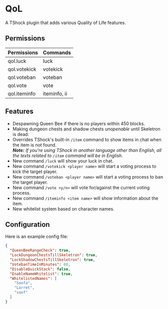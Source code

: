 # QoL
A TShock plugin that adds various Quality of Life features.

## Permissions
| Permissions  | Commands     |
|--------------|--------------|
| qol.luck     | luck         |
| qol.votekick | votekick     |
| qol.voteban  | voteban      |
| qol.vote     | vote         |
| qol.iteminfo | iteminfo, ii |

## Features
* Despawning Queen Bee if there is no players within 450 blocks.
* Making dungeon chests and shadow chests _unopenable_ until Skeletron is dead.
* Overrides TShock's built-in ``/item`` command to show items in chat when the item is not found. <br>
  _**Note:** If you're using TShock in another language other than English, all the texts related to ``/item`` command will be in English._
* New command ``/luck`` will show your luck in chat.
* New command ``/votekick <player name>`` will start a voting process to kick the target player.
* New command ``/voteban <player name>`` will start a voting process to ban the target player.
* New command ``/vote <y/n>`` will vote for/against the current voting process.
* New command ``/iteminfo <item name>`` will show information about the item.
* New whitelist system based on character names.

## Configuration
Here is an example config file:
```json
{
  "QueenBeeRangeCheck": true,
  "LockDungeonChestsTillSkeletron": true,
  "LockShadowChestsTillSkeletron": true,
  "VotebanTimeInMinutes": 60,
  "DisableQuickStack": false,
  "EnableNameWhitelist": true,
  "WhitelistedNames": [
    "Soofa",
    "Larret",
    "soof"
  ]
}
```